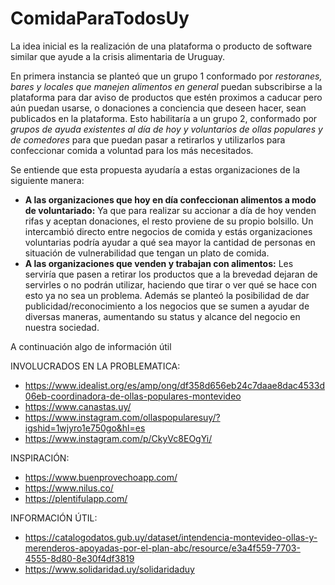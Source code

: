 # ComidaParaTodosUy

La idea inicial es la realización de una plataforma o producto de software similar que ayude a la crisis alimentaria de Uruguay.

En primera instancia se planteó que un grupo 1 conformado por *restoranes, bares y locales que manejen alimentos en general* puedan subscribirse a la plataforma para dar aviso de productos que estén proximos a caducar pero aún puedan usarse, o donaciones a conciencia que deseen hacer, sean publicados en la plataforma. Esto habilitaría a un grupo 2, conformado por *grupos de ayuda existentes al día de hoy y voluntarios de ollas populares y de comedores* para que puedan pasar a retirarlos y utilizarlos para confeccionar comida a voluntad para los más necesitados.

Se entiende que esta propuesta ayudaría a estas organizaciones de la siguiente manera:
- **A las organizaciones que hoy en día confeccionan alimentos a modo de voluntariado:** Ya que para realizar su accionar a día de hoy venden rifas y aceptan donaciones, el resto proviene de su propio bolsillo. Un intercambió directo entre negocios de comida y estás organizaciones voluntarias podría ayudar a qué sea mayor la cantidad de personas en situación de vulnerabilidad que tengan un plato de comida.
- **A las organizaciones que venden y trabajan con alimentos:** Les serviría que pasen a retirar los productos que a la brevedad dejaran de servirles o no podrán utilizar, haciendo que tirar o ver qué se hace con esto ya no sea un problema. Además se planteó la posibilidad de dar publicidad/reconocimiento a los negocios que se sumen a ayudar de diversas maneras, aumentando su status y alcance del negocio en nuestra sociedad.


A continuación algo de información útil

INVOLUCRADOS EN LA PROBLEMATICA:

- https://www.idealist.org/es/amp/ong/df358d656eb24c7daae8dac4533d06eb-coordinadora-de-ollas-populares-montevideo
- https://www.canastas.uy/
- https://www.instagram.com/ollaspopularesuy/?igshid=1wjyro1e750go&hl=es
- https://www.instagram.com/p/CkyVc8EOgYi/


INSPIRACIÓN:

- https://www.buenprovechoapp.com/
- https://www.nilus.co/
- https://plentifulapp.com/

INFORMACIÓN ÚTIL:

- https://catalogodatos.gub.uy/dataset/intendencia-montevideo-ollas-y-merenderos-apoyadas-por-el-plan-abc/resource/e3a4f559-7703-4555-8d80-8e30f4df3819
- https://www.solidaridad.uy/solidaridaduy
